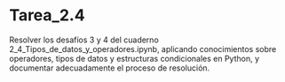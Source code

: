 # Tarea_2.4
Resolver los desafíos 3 y 4 del cuaderno 2_4_Tipos_de_datos_y_operadores.ipynb, aplicando conocimientos sobre operadores, tipos de datos y estructuras condicionales en Python, y documentar adecuadamente el proceso de resolución.
